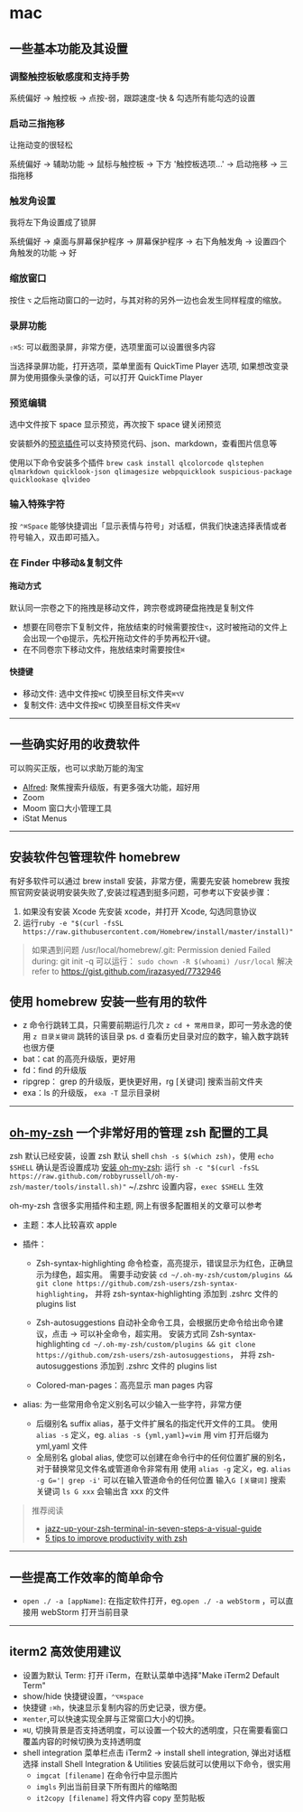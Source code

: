 # mac
## 一些基本功能及其设置
### 调整触控板敏感度和支持手势
  系统偏好 -> 触控板 -> 点按-弱，跟踪速度-快 & 勾选所有能勾选的设置
### 启动三指拖移
  让拖动变的很轻松

  系统偏好 -> 辅助功能 -> 鼠标与触控板 -> 下方 '触控板选项...' -> 启动拖移 -> 三指拖移
### 触发角设置
  我将左下角设置成了锁屏

  系统偏好 -> 桌面与屏幕保护程序 -> 屏幕保护程序 -> 右下角触发角 -> 设置四个角触发的功能 -> 好
### 缩放窗口
  按住 `⌥` 之后拖动窗口的一边时，与其对称的另外一边也会发生同样程度的缩放。
### 录屏功能
  `⇧⌘5`: 可以截图录屏，非常方便，选项里面可以设置很多内容

  当选择录屏功能，打开选项，菜单里面有 QuickTime Player 选项, 如果想改变录屏为使用摄像头录像的话，可以打开 QuickTime Player

### 预览编辑
  选中文件按下 space 显示预览，再次按下 space 键关闭预览

  安装额外的[预览插件](https://github.com/sindresorhus/quick-look-plugins)可以支持预览代码、json、markdown，查看图片信息等

  使用以下命令安装多个插件
  `brew cask install qlcolorcode qlstephen qlmarkdown quicklook-json qlimagesize webpquicklook suspicious-package quicklookase qlvideo`

### 输入特殊字符
按 `⌃⌘Space` 能够快捷调出「显示表情与符号」对话框，供我们快速选择表情或者符号输入，双击即可插入。
### 在 Finder 中移动&复制文件
#### 拖动方式
默认同一宗卷之下的拖拽是移动文件，跨宗卷或跨硬盘拖拽是复制文件
  - 想要在同卷宗下复制文件，拖放结束的时候需要按住`⌥`，这时被拖动的文件上会出现一个`⨁`提示，先松开拖动文件的手势再松开`⌥`键。
  - 在不同卷宗下移动文件，拖放结束时需要按住`⌘`
#### 快捷键
  - 移动文件: 选中文件按`⌘C` 切换至目标文件夹`⌘⌥V`
  - 复制文件: 选中文件按`⌘C` 切换至目标文件夹`⌘V`

***
## 一些确实好用的收费软件
可以购买正版，也可以求助万能的淘宝

- [Alfred](alfred.md): 聚焦搜索升级版，有更多强大功能，超好用
- Zoom
- Moom
  窗口大小管理工具
- iStat Menus

***

## 安装软件包管理软件 **homebrew**
有好多软件可以通过 brew install 安装，非常方便，需要先安装 homebrew
我按照官网安装说明安装失败了,安装过程遇到挺多问题，可参考以下安装步骤：
1. 如果没有安装 Xcode 先安装 xcode，并打开 Xcode, 勾选同意协议
2. 运行`ruby -e "$(curl -fsSL https://raw.githubusercontent.com/Homebrew/install/master/install)"`

>如果遇到问题 /usr/local/homebrew/.git: Permission denied Failed during: git init -q
可以运行： `sudo chown -R $(whoami) /usr/local` 解决
refer to https://gist.github.com/irazasyed/7732946



## 使用 homebrew 安装一些有用的软件
- z 命令行跳转工具，只需要前期运行几次 `z cd + 常用目录`，即可一劳永逸的使用 `z 目录关键词` 跳转的该目录
  ps. d 查看历史目录对应的数字，输入数字跳转也很方便
- bat：cat 的高亮升级版，更好用
- fd：find 的升级版
- ripgrep： grep 的升级版，更快更好用，rg [关键词] 搜索当前文件夹
- exa：ls 的升级版， `exa -T` 显示目录树

***

## **[oh-my-zsh](https://ohmyz.sh)** 一个非常好用的管理 zsh 配置的工具
zsh 默认已经安装，设置 zsh 默认 shell `chsh -s $(which zsh)`，使用 `echo $SHELL` 确认是否设置成功
[安装 oh-my-zsh](https://github.com/robbyrussell/oh-my-zsh/wiki/Installing-ZSH):
运行 `sh -c "$(curl -fsSL https://raw.github.com/robbyrussell/oh-my-zsh/master/tools/install.sh)"`
~/.zshrc 设置内容，`exec $SHELL` 生效

oh-my-zsh 含很多实用插件和主题, 网上有很多配置相关的文章可以参考
- 主题：本人比较喜欢 apple

- 插件：
  - Zsh-syntax-highlighting
    命令检查，高亮提示，错误显示为红色，正确显示为绿色，超实用。
    需要手动安装 `cd ~/.oh-my-zsh/custom/plugins && git clone https://github.com/zsh-users/zsh-syntax-highlighting`， 并将 zsh-syntax-highlighting 添加到 .zshrc 文件的 plugins list

  - Zsh-autosuggestions
    自动补全命令工具，会根据历史命令给出命令建议，点击 → 可以补全命令，超实用。
    安装方式同 Zsh-syntax-highlighting
    `cd ~/.oh-my-zsh/custom/plugins && git clone https://github.com/zsh-users/zsh-autosuggestions`， 并将 zsh-autosuggestions 添加到 .zshrc 文件的 plugins list
  - Colored-man-pages：高亮显示 man pages 内容
- alias: 为一些常用命令定义别名可以少输入一些字符，非常方便
  - 后缀别名 suffix alias，基于文件扩展名的指定代开文件的工具。
    使用 `alias -s` 定义，eg.
    `alias -s {yml,yaml}=vim`  用 vim 打开后缀为 yml,yaml 文件
  - 全局别名 global alias, 使您可以创建在命令行中的任何位置扩展的别名，对于替换常见文件名或管道命令非常有用
    使用 `alias -g` 定义，eg.
    `alias -g G='| grep -i'` 可以在输入管道命令的任何位置 输入`G [关键词]` 搜索关键词
    `ls G xxx` 会输出含 xxx 的文件



> 推荐阅读
>  - [jazz-up-your-zsh-terminal-in-seven-steps-a-visual-guide](https://www.freecodecamp.org/news/jazz-up-your-zsh-terminal-in-seven-steps-a-visual-guide-e81a8fd59a38/)
>  - [5 tips to improve productivity with zsh]( https://opensource.com/article/18/9/tips-productivity-zsh)

***

## 一些提高工作效率的简单命令

- `open ./ -a [appName]`: 在指定软件打开，eg.`open ./ -a webStorm` ，可以直接用 webStorm 打开当前目录

***

## iterm2 高效使用建议
- 设置为默认 Term: 打开 iTerm，在默认菜单中选择"Make iTerm2 Default Term"
- show/hide 快捷键设置，`⌃⌥⌘space`
- 快捷键 `⇧⌘h`，快速显示复制内容的历史记录，很方便。
- `⌘enter`,可以快速实现全屏与正常窗口大小的切换。
- `⌘U`, 切换背景是否支持透明度，可以设置一个较大的透明度，只在需要看窗口覆盖内容的时候切换为支持透明度
- shell integration
  菜单栏点击 iTerm2 -> install shell integration, 弹出对话框选择 install Shell Integration & Utilities
  安装后就可以使用以下命令，很实用
  - `imgcat [filename]`
    在命令行中显示图片
  - `imgls`
    列出当前目录下所有图片的缩略图
  - `it2copy [filename]`
    将文件内容 copy 至剪贴板

